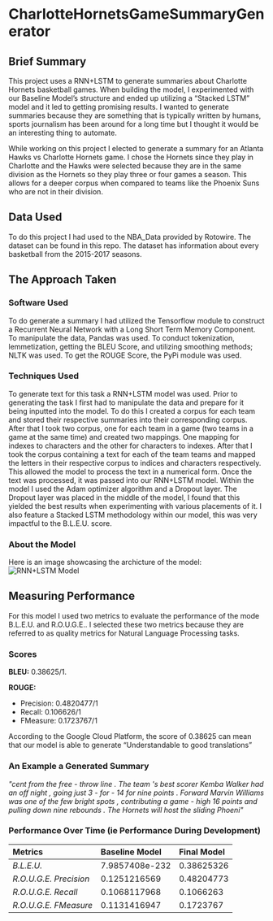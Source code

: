 # CharlotteHornetsGameSummaryGenerator

## Brief Summary
This project uses a RNN+LSTM to generate summaries about Charlotte Hornets basketball games.
When building the model, I experimented with our Baseline Model’s structure and ended up utilizing a
“Stacked LSTM” model and it led to getting promising results. I wanted to generate
summaries because they are something that is typically written by humans, sports
journalism has been around for a long time but I thought it would be an interesting
thing to automate.

While working on this project I elected to
generate a summary for an Atlanta Hawks vs Charlotte Hornets game. I chose the
Hornets since they play in Charlotte and the Hawks were selected because they are in
the same division as the Hornets so they play three or four games a season. This allows
for a deeper corpus when compared to teams like the Phoenix Suns who are not
in their division.

## Data Used
To do this project I had used to the NBA_Data provided by Rotowire. The dataset
can be found in this repo. The dataset has information about every basketball from
the 2015-2017 seasons.

## The Approach Taken
### Software Used
To do generate a summary I had utilized the Tensorflow module to construct a 
Recurrent Neural Network with a Long Short Term Memory Component. To manipulate 
the data, Pandas was used. To conduct tokenization, lemmetization, getting the BLEU Score,
and utilizing smoothing methods; NLTK was used. To get the ROUGE Score, the PyPi module was
used.

### Techniques Used
To generate text for this task a RNN+LSTM model was used. Prior to generating the
task I first had to manipulate the data and prepare for it being inputted into the model.
To do this I created a corpus for each team and stored their respective summaries into
their corresponding corpus. After that I took two corpus, one for each team in a game
(two teams in a game at the same time) and created two mappings. One mapping for
indexes to characters and the other for characters to indexes. After that I took the
corpus containing a text for each of the team teams and mapped the letters in their
respective corpus to indices and characters respectively. This allowed the model to process the
text in a numerical form.
Once the text was processed, it was passed into our RNN+LSTM model. Within the
model I used the Adam optimizer algorithm and a Dropout layer. The Dropout layer was
placed in the middle of the model, I found that this yielded the best results when
experimenting with various placements of it. I also feature a Stacked LSTM
methodology within our model, this was very impactful to the B.L.E.U. score.

### About the Model
Here is an image showcasing the archicture of the model:
![RNN+LSTM Model](https://github.com/jhagg26/Charlotte-Hornets-Game-Summary-Generator/blob/main/ModelPerformance.PNG?raw=true)

## Measuring Performance
For this model I used two metrics to evaluate the performance of the mode B.L.E.U.
and R.O.U.G.E.. I selected these two metrics because they are referred to as quality
metrics for Natural Language Processing tasks.

### Scores
**BLEU:** 0.38625/1.

**ROUGE:**  
  - Precision: 0.4820477/1
  - Recall: 0.106626/1
  - FMeasure: 0.1723767/1

According
to the Google Cloud Platform, the score of 0.38625 can mean that our model is
able to generate “Understandable to good translations”

### An Example a Generated Summary
*"cent from the free - throw line . The team 's best
scorer Kemba Walker had an off night , going just 3 -
for - 14 for nine points . Forward Marvin Williams was
one of the few bright spots , contributing a game -
high 16 points and pulling down nine rebounds . The
Hornets will host the sliding Phoeni"*

### Performance Over Time (ie Performance During Development)

| **Metrics**            | **Baseline Model** | **Final Model** |
| :----------------------| :------------------|:----------------|
| *B.L.E.U.*             | 7.9857408e-232     | 0.38625326      |
| *R.O.U.G.E. Precision* | 0.1251216569       | 0.48204773      |
| *R.O.U.G.E. Recall*    | 0.1068117968       | 0.1066263       |
| *R.O.U.G.E. FMeasure*  | 0.1131416947       | 0.1723767       |


